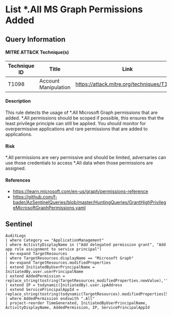# List *.All MS Graph Permissions Added

## Query Information

#### MITRE ATT&CK Technique(s)

| Technique ID | Title    | Link    |
| ---  | --- | --- |
| T1098 | Account Manipulation | https://attack.mitre.org/techniques/T1098/ |

#### Description
This rule detects the usage of *.All Microsoft Graph permissions that are added. *.All permissions should be scoped if possible, this ensures that the least privilege principle can still be applied. You should monitor for overpermissive applications and rare permissions that are added to applications.

#### Risk
*.All permissions are very permissive and should be limited, adversaries can use those credentials to access *.All data when those permissions are assigned.

#### References
- https://learn.microsoft.com/en-us/graph/permissions-reference
- https://github.com/f-bader/AzSentinelQueries/blob/master/HuntingQueries/GrantHighPrivilegeMicrosoftGraphPermissions.yaml

## Sentinel
```KQL
AuditLogs
| where Category == "ApplicationManagement"
| where ActivityDisplayName in ("Add delegated permission grant", "Add app role assignment to service principal")
| mv-expand TargetResources
| where TargetResources.displayName == "Microsoft Graph"
| mv-expand TargetResources.modifiedProperties
| extend InitiatedByUserPrincipalName = InitiatedBy.user.userPrincipalName
| extend AddedPermission = replace_string(tostring(TargetResources_modifiedProperties.newValue),'"','')
| extend IP = todynamic(InitiatedBy).user.ipAddress
| extend ServicePrincipalAppId = replace_string(tostring(todynamic(TargetResources).modifiedProperties[5].newValue),'"','')
| where AddedPermission endswith ".All"
| project-reorder TimeGenerated, InitiatedByUserPrincipalName, ActivityDisplayName, AddedPermission, IP, ServicePrincipalAppId
```